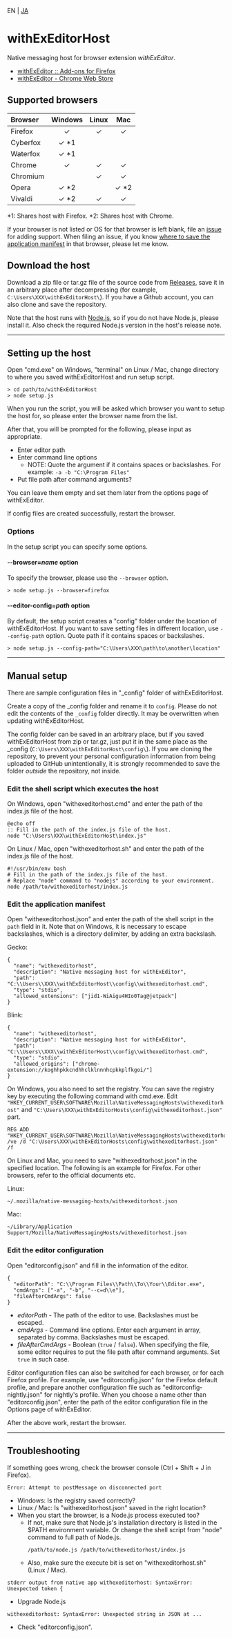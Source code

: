EN | [JA](./README.ja.md)

# withExEditorHost

Native messaging host for browser extension *withExEditor*.

* [withExEditor :: Add-ons for Firefox](https://addons.mozilla.org/addon/withexeditor/ "withExEditor :: Add-ons for Firefox")
* [withExEditor - Chrome Web Store](https://chrome.google.com/webstore/detail/withexeditor/koghhpkkcndhhclklnnnhcpkkplfkgoi "withExEditor - Chrome Web Store")

## Supported browsers

|Browser |Windows|Linux  |Mac    |
|:-------|:-----:|:-----:|:-----:|
|Firefox |   ✓   |   ✓   |   ✓   |
|Cyberfox|   ✓ *1|       |       |
|Waterfox|   ✓ *1|       |       |
|Chrome  |   ✓   |   ✓   |   ✓   |
|Chromium|       |   ✓   |   ✓   |
|Opera   |   ✓ *2|       |   ✓ *2|
|Vivaldi |   ✓ *2|   ✓   |   ✓   |

*1: Shares host with Firefox.
*2: Shares host with Chrome.

If your browser is not listed or OS for that browser is left blank, file an [issue](https://github.com/asamuzaK/withExEditorHost/issues "Issues · asamuzaK/withExEditorHost") for adding support.
When filing an issue, if you know [where to save the application manifest](https://developer.mozilla.org/en-US/Add-ons/WebExtensions/Native_messaging#App_manifest_location "Native messaging - Mozilla | MDN") in that browser, please let me know.

## Download the host

Download a zip file or tar.gz file of the source code from [Releases](https://github.com/asamuzaK/withExEditorHost/releases "Releases · asamuzaK/withExEditorHost"), save it in an arbitrary place after decompressing (for example, `C:\Users\XXX\withExEditorHost\`).
If you have a Github account, you can also clone and save the repository.

Note that the host runs with [Node.js](https://nodejs.org/en/ "Node.js"), so if you do not have Node.js, please install it.
Also check the required Node.js version in the host's release note.

***

## Setting up the host

Open "cmd.exe" on Windows, "terminal" on Linux / Mac, change directory to where you saved withExEditorHost and run setup script.

```
> cd path/to/withExEditorHost
> node setup.js
```

When you run the script, you will be asked which browser you want to setup the host for, so please enter the browser name from the list.

After that, you will be prompted for the following, please input as appropriate.

* Enter editor path
* Enter command line options
  * NOTE: Quote the argument if it contains spaces or backslashes.
    For example: `-a -b "C:\Program Files"`
* Put file path after command arguments?

You can leave them empty and set them later from the options page of withExEditor.

If config files are created successfully, restart the browser.

### Options

In the setup script you can specify some options.

#### --browser=*name* option

To specify the browser, please use the `--browser` option.

```
> node setup.js --browser=firefox
```

#### --editor-config=*path* option

By default, the setup script creates a "config" folder under the location of withExEditorHost.
If you want to save setting files in different location, use `--config-path` option.
Quote path if it contains spaces or backslashes.

```
> node setup.js --config-path="C:\Users\XXX\path\to\another\location"
```

***

## Manual setup

There are sample configuration files in "_config" folder of withExEditorHost.

Create a copy of the _config folder and rename it to `config`.
Please do not edit the contents of the `_config` folder directly.
It may be overwritten when updating withExEditorHost.

The config folder can be saved in an arbitrary place, but if you saved withExEditorHost from zip or tar.gz, just put it in the same place as the _config (`C:\Users\XXX\withExEditorHost\config\`).
If you are cloning the repository, to prevent your personal configuration information from being uploaded to GitHub unintentionally, it is strongly recommended to save the folder *outside* the repository, not inside.

### Edit the shell script which executes the host

On Windows, open "withexeditorhost.cmd" and enter the path of the index.js file of the host.

```
@echo off
:: Fill in the path of the index.js file of the host.
node "C:\Users\XXX\withExEditorHost\index.js"
```

On Linux / Mac, open "withexeditorhost.sh" and enter the path of the index.js file of the host.

```
#!/usr/bin/env bash
# Fill in the path of the index.js file of the host.
# Replace "node" command to "nodejs" according to your environment.
node /path/to/withexeditorhost/index.js
```

### Edit the application manifest

Open "withexeditorhost.json" and enter the path of the shell script in the `path` field in it.
Note that on Windows, it is necessary to escape backslashes, which is a directory delimiter, by adding an extra backslash.

Gecko:
```
{
  "name": "withexeditorhost",
  "description": "Native messaging host for withExEditor",
  "path": "C:\\Users\\XXX\\withExEditorHost\\config\\withexeditorhost.cmd",
  "type": "stdio",
  "allowed_extensions": ["jid1-WiAigu4HIo0Tag@jetpack"]
}
```

Blink:
```
{
  "name": "withexeditorhost",
  "description": "Native messaging host for withExEditor",
  "path": "C:\\Users\\XXX\\withExEditorHost\\config\\withexeditorhost.cmd",
  "type": "stdio",
  "allowed_origins": ["chrome-extension://koghhpkkcndhhclklnnnhcpkkplfkgoi/"]
}
```

On Windows, you also need to set the registry.
You can save the registry key by executing the following command with cmd.exe.
Edit `"HKEY_CURRENT_USER\SOFTWARE\Mozilla\NativeMessagingHosts\withexeditorhost"` and `"C:\Users\XXX\withExEditorHosts\config\withexeditorhost.json"` part.

```
REG ADD "HKEY_CURRENT_USER\SOFTWARE\Mozilla\NativeMessagingHosts\withexeditorhost" /ve /d "C:\Users\XXX\withExEditorHosts\config\withexeditorhost.json" /f
```

On Linux and Mac, you need to save "withexeditorhost.json" in the specified location.
The following is an example for Firefox. For other browsers, refer to the official documents etc.

Linux:
```
~/.mozilla/native-messaging-hosts/withexeditorhost.json
```

Mac:
```
~/Library/Application Support/Mozilla/NativeMessagingHosts/withexeditorhost.json
```

### Edit the editor configuration

Open "editorconfig.json" and fill in the information of the editor.

```
{
  "editorPath": "C:\\Program Files\\Path\\To\\Your\\Editor.exe",
  "cmdArgs": ["-a", "-b", "--c=d\\e"],
  "fileAfterCmdArgs": false
}
```

* *editorPath* - The path of the editor to use. Backslashes must be escaped.
* *cmdArgs* - Command line options. Enter each argument in array, separated by comma. Backslashes must be escaped.
* *fileAfterCmdArgs* - Boolean (`true` / `false`). When specifying the file, some editor requires to put the file path after command arguments. Set `true` in such case.

Editor configuration files can also be switched for each browser, or for each Firefox profile.
For example, use "editorconfig.json" for the Firefox default profile, and prepare another configuration file such as "editorconfig-nightly.json" for nightly's profile.
When you choose a name other than "editorconfig.json", enter the path of the editor configuration file in the Options page of withExEditor.

After the above work, restart the browser.

***

## Troubleshooting

If something goes wrong, check the browser console (Ctrl + Shift + J in Firefox).

```
Error: Attempt to postMessage on disconnected port
```

* Windows: Is the registry saved correctly?
* Linux / Mac: Is "withexeditorhost.json" saved in the right location?
* When you start the browser, is a Node.js process executed too?
  * If not, make sure that Node.js's installation directory is listed in the $PATH environment variable.
    Or change the shell script from "node" command to full path of Node.js.
    ```
    /path/to/node.js /path/to/withexeditorhost/index.js
    ```
  * Also, make sure the execute bit is set on "withexeditorhost.sh" (Linux / Mac).

```
stderr output from native app withexeditorhost: SyntaxError: Unexpected token {
```

* Upgrade Node.js

```
withexeditorhost: SyntaxError: Unexpected string in JSON at ...
```

* Check "editorconfig.json".
